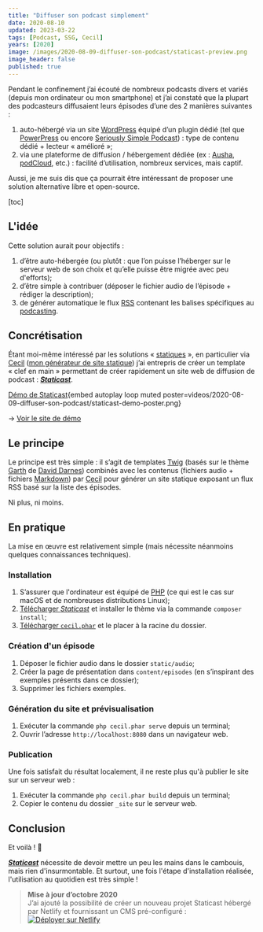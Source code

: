 ```yaml
---
title: "Diffuser son podcast simplement"
date: 2020-08-10
updated: 2023-03-22
tags: [Podcast, SSG, Cecil]
years: [2020]
image: /images/2020-08-09-diffuser-son-podcast/staticast-preview.png
image_header: false
published: true
---
```

Pendant le confinement j’ai écouté de nombreux podcasts divers et variés (depuis mon ordinateur ou mon smartphone) et j’ai constaté que la plupart des podcasteurs diffusaient leurs épisodes d’une des 2 manières suivantes :

1. auto-hébergé via un site [WordPress](https://fr.wordpress.com) équipé d’un plugin dédié (tel que [PowerPress](https://wordpress.org/plugins/powerpress/) ou encore [Seriously Simple Podcast](https://wordpress.org/plugins/seriously-simple-podcasting/)) : type de contenu dédié + lecteur « amélioré »;
2. via une plateforme de diffusion / hébergement dédiée (ex : [Ausha](https://fr.ausha.co), [podCloud](https://podcloud.fr/pricing), etc.) : facilité d’utilisation, nombreux services, mais captif.

Aussi, je me suis dis que ça pourrait être intéressant de proposer une solution alternative libre et open-source.
<!-- break -->
[toc]

## L'idée

Cette solution aurait pour objectifs :

1. d’être auto-hébergée (ou plutôt : que l’on puisse l’héberger sur le serveur web de son choix et qu’elle puisse être migrée avec peu d'efforts);
2. d’être simple à contribuer (déposer le fichier audio de l’épisode + rédiger la description);
3. de générer automatique le flux [RSS](https://fr.m.wikipedia.org/wiki/RSS) contenant les balises spécifiques au [podcasting](https://fr.m.wikipedia.org/wiki/Podcasting).

## Concrétisation

Étant moi-même intéressé par les solutions « [statiques](https://arnaudligny.fr/talks/le-statique-c-est-fantastique/) », en particulier via [Cecil](https://cecil.app) ([mon générateur de site statique](https://arnaudligny.fr/blog/cecil-mon-generateur-de-site-statique/)) j’ai entrepris de créer un template « clef en main » permettant de créer rapidement un site web de diffusion de podcast : [***Staticast***](https://github.com/Cecilapp/staticast#readme).

[Démo de Staticast](/videos/2020-08-09-diffuser-son-podcast/staticast-demo.mp4){embed autoplay loop muted poster=videos/2020-08-09-diffuser-son-podcast/staticast-demo-poster.png}

→ [Voir le site de démo](https://staticast.cecil.app)

## Le principe

Le principe est très simple : il s’agit de templates [Twig](https://twig.symfony.com/) (basés sur le thème [Garth](https://github.com/daviddarnes/garth) de [David Darnes](https://darn.es/)) combinés avec les contenus (fichiers audio + fichiers [Markdown](https://fr.m.wikipedia.org/wiki/Markdown)) par [Cecil](https://cecil.app) pour générer un site statique exposant un flux RSS basé sur la liste des épisodes.

Ni plus, ni moins.

## En pratique

La mise en œuvre est relativement simple (mais nécessite néanmoins quelques connaissances techniques).

### Installation

1. S’assurer que l'ordinateur est équipé de [PHP](https://php.net) (ce qui est le cas sur macOS et de nombreuses distributions Linux);
2. [Télécharger *Staticast*](https://github.com/Cecilapp/staticast/archive/master.zip) et installer le thème via la commande `composer install`;
3. [Télécharger `cecil.phar`](https://github.com/Cecilapp/Cecil/releases/latest/download/cecil.phar) et le placer à la racine du dossier.

### Création d'un épisode

1. Déposer le fichier audio dans le dossier `static/audio`;
2. Créer la page de présentation dans `content/episodes` (en s’inspirant des exemples présents dans ce dossier);
3. Supprimer les fichiers exemples.

### Génération du site et prévisualisation

1. Exécuter la commande `php cecil.phar serve` depuis un terminal;
2. Ouvrir l’adresse `http://localhost:8080` dans un navigateur web.

### Publication

Une fois satisfait du résultat localement, il ne reste plus qu'à publier le site sur un serveur web :

1. Exécuter la commande `php cecil.phar build` depuis un terminal;
2. Copier le contenu du dossier `_site` sur le serveur web.

## Conclusion

Et voilà ! 🎉

[***Staticast***](https://github.com/Cecilapp/staticast) nécessite de devoir mettre un peu les mains dans le cambouis, mais rien d'insurmontable. Et surtout, une fois l'étape d'installation réalisée, l'utilisation au quotidien est très simple !

> **Mise à jour d’octobre 2020**  
> J’ai ajouté la possibilité de créer un nouveau projet Staticast hébergé par Netlify et fournissant un CMS pré-configuré :  
> [![Déployer sur Netlify](https://www.netlify.com/img/deploy/button.svg)](https://app.netlify.com/start/deploy?repository=https://github.com/Cecilapp/staticast&stack=cms "Déployer sur Netlify")
